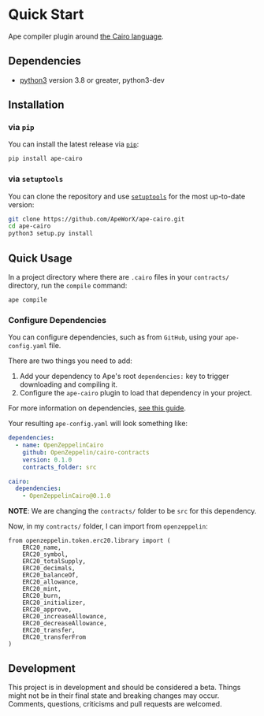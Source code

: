 # Quick Start

Ape compiler plugin around [the Cairo language](https://github.com/starkware-libs/cairo-lang).

## Dependencies

* [python3](https://www.python.org/downloads) version 3.8 or greater, python3-dev

## Installation

### via `pip`

You can install the latest release via [`pip`](https://pypi.org/project/pip/):

```bash
pip install ape-cairo
```

### via `setuptools`

You can clone the repository and use [`setuptools`](https://github.com/pypa/setuptools) for the most up-to-date version:

```bash
git clone https://github.com/ApeWorX/ape-cairo.git
cd ape-cairo
python3 setup.py install
```

## Quick Usage

In a project directory where there are `.cairo` files in your `contracts/` directory, run the `compile` command:

```bash
ape compile
```

### Configure Dependencies

You can configure dependencies, such as from `GitHub`, using your `ape-config.yaml` file.

There are two things you need to add:

1. Add your dependency to Ape's root `dependencies:` key to trigger downloading and compiling it.
2. Configure the `ape-cairo` plugin to load that dependency in your project.

For more information on dependencies, [see this guide](https://docs.apeworx.io/ape/stable/userguides/config.html#dependencies).

Your resulting `ape-config.yaml` will look something like:

```yaml
dependencies:
  - name: OpenZeppelinCairo
    github: OpenZeppelin/cairo-contracts
    version: 0.1.0
    contracts_folder: src

cairo:
  dependencies:
    - OpenZeppelinCairo@0.1.0
```

**NOTE**: We are changing the `contracts/` folder to be `src` for this dependency.

Now, in my `contracts/` folder, I can import from `openzeppelin`:

```cairo
from openzeppelin.token.erc20.library import (
    ERC20_name,
    ERC20_symbol,
    ERC20_totalSupply,
    ERC20_decimals,
    ERC20_balanceOf,
    ERC20_allowance,
    ERC20_mint,
    ERC20_burn,
    ERC20_initializer,
    ERC20_approve,
    ERC20_increaseAllowance,
    ERC20_decreaseAllowance,
    ERC20_transfer,
    ERC20_transferFrom
)
```

## Development

This project is in development and should be considered a beta.
Things might not be in their final state and breaking changes may occur.
Comments, questions, criticisms and pull requests are welcomed.
